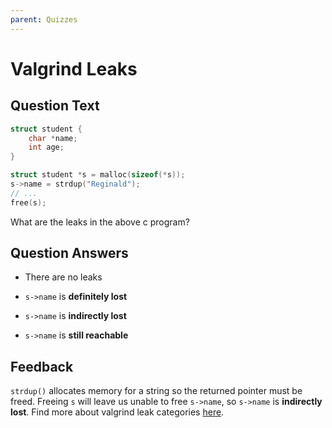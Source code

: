 ```yaml
---
parent: Quizzes
---
```


# Valgrind Leaks

## Question Text

```c
struct student {
    char *name;
    int age;
}

struct student *s = malloc(sizeof(*s));
s->name = strdup("Reginald");
// ...
free(s);
```

What are the leaks in the above c program?

## Question Answers

- There are no leaks

- `s->name` is **definitely lost**

+ `s->name` is **indirectly lost**

- `s->name` is **still reachable**

## Feedback

`strdup()` allocates memory for a string so the returned pointer must be freed.
Freeing `s` will leave us unable to free `s->name`, so `s->name` is **indirectly lost**.
Find more about valgrind leak categories [here](https://valgrind.org/docs/manual/faq.html#faq.deflost).
